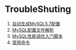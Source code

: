 # TroubleShuting

1. [自动生成MySQL5.7配置](http://imysql.com/my-cnf-wizard.html)
2. [MySQL配置文件解析](https://github.com/BoobooWei/work_dayday/blob/master/2017-04-13-my.cnf)
3. [MySQL性能调优入门脚本](shell/shellscriptsForMysql/troubleshooting/tuning-primer.sh)
4. [常用命令](shell/shellscriptsForMysql/troubleshooting/常用命令.txt)

